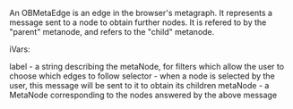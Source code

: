 An OBMetaEdge is an edge in the browser's metagraph. It represents a message sent to a node to obtain further nodes. It is refered to by the "parent" metanode, and refers to the "child" metanode.

iVars:

label 		-  a string describing the metaNode, for filters which allow the user 
			   to choose which edges to follow
selector	- when a node is selected by the user, this message will be 
			  sent to it to obtain its children
metaNode 	- a MetaNode corresponding to the nodes answered by the above message
		